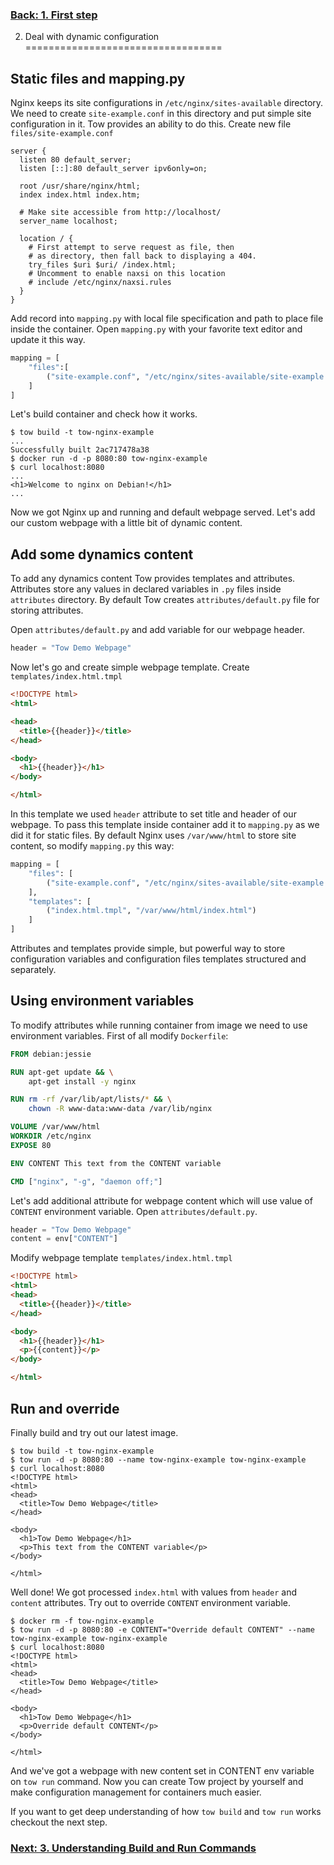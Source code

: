 ### [Back: 1. First step](step-1-first-step.md)

2. Deal with dynamic configuration
==================================

## Static files and mapping.py

Nginx keeps its site configurations in `/etc/nginx/sites-available` directory. We need to create `site-example.conf` in this directory and put simple site configuration in it. Tow provides an ability to do this. Create new file `files/site-example.conf`

```Nginx
server {
  listen 80 default_server;
  listen [::]:80 default_server ipv6only=on;

  root /usr/share/nginx/html;
  index index.html index.htm;

  # Make site accessible from http://localhost/
  server_name localhost;

  location / {
    # First attempt to serve request as file, then
    # as directory, then fall back to displaying a 404.
    try_files $uri $uri/ /index.html;
    # Uncomment to enable naxsi on this location
    # include /etc/nginx/naxsi.rules
  }
}
```

Add record into `mapping.py` with local file specification and path to place file inside the container. Open `mapping.py` with your favorite text editor and update it this way.

```python
mapping = [
    "files":[
        ("site-example.conf", "/etc/nginx/sites-available/site-example.conf")
    ]
]
```

Let's build container and check how it works.

```console
$ tow build -t tow-nginx-example
...
Successfully built 2ac717478a38
$ docker run -d -p 8080:80 tow-nginx-example
$ curl localhost:8080
...
<h1>Welcome to nginx on Debian!</h1>
...
```

Now we got Nginx up and running and default webpage served. Let's add our custom webpage with a little bit of dynamic content.

## Add some dynamics content

To add any dynamics content Tow provides templates and attributes. Attributes store any values in declared variables in `.py` files inside `attributes` directory. By default Tow creates `attributes/default.py` file for storing attributes.

Open `attributes/default.py` and add variable for our webpage header.

```python
header = "Tow Demo Webpage"
```

Now let's go and create simple webpage template. Create `templates/index.html.tmpl`

```html
<!DOCTYPE html>
<html>

<head>
  <title>{{header}}</title>
</head>

<body>
  <h1>{{header}}</h1>
</body>

</html>
```

In this template we used `header` attribute to set title and header of our webpage. To pass this template inside container add it to `mapping.py` as we did it for static files. By default Nginx uses `/var/www/html` to store site content, so modify `mapping.py` this way:

```python
mapping = [
    "files": [
        ("site-example.conf", "/etc/nginx/sites-available/site-example.conf")
    ],
    "templates": [
        ("index.html.tmpl", "/var/www/html/index.html")
    ]
]

```

Attributes and templates provide simple, but powerful way to store configuration variables and configuration files templates structured and separately.

## Using environment variables

To modify attributes while running container from image we need to use environment variables. First of all modify `Dockerfile`:

```Dockerfile
FROM debian:jessie

RUN apt-get update && \
    apt-get install -y nginx

RUN rm -rf /var/lib/apt/lists/* && \
    chown -R www-data:www-data /var/lib/nginx

VOLUME /var/www/html
WORKDIR /etc/nginx
EXPOSE 80

ENV CONTENT This text from the CONTENT variable

CMD ["nginx", "-g", "daemon off;"]
```

Let's add additional attribute for webpage content which will use value of `CONTENT` environment variable. Open `attributes/default.py`.

```python
header = "Tow Demo Webpage"
content = env["CONTENT"]
```

Modify webpage template `templates/index.html.tmpl`

```html
<!DOCTYPE html>
<html>
<head>
  <title>{{header}}</title>
</head>

<body>
  <h1>{{header}}</h1>
  <p>{{content}}</p>
</body>

</html>
```

## Run and override

Finally build and try out our latest image.

```console
$ tow build -t tow-nginx-example
$ tow run -d -p 8080:80 --name tow-nginx-example tow-nginx-example
$ curl localhost:8080
<!DOCTYPE html>
<html>
<head>
  <title>Tow Demo Webpage</title>
</head>

<body>
  <h1>Tow Demo Webpage</h1>
  <p>This text from the CONTENT variable</p>
</body>

</html>
```

Well done! We got processed `index.html` with values from `header` and `content` attributes. Try out to override `CONTENT` environment variable.

```console
$ docker rm -f tow-nginx-example
$ tow run -d -p 8080:80 -e CONTENT="Override default CONTENT" --name tow-nginx-example tow-nginx-example
$ curl localhost:8080
<!DOCTYPE html>
<html>
<head>
  <title>Tow Demo Webpage</title>
</head>

<body>
  <h1>Tow Demo Webpage</h1>
  <p>Override default CONTENT</p>
</body>

</html>
```

And we've got a webpage with new content set in CONTENT env variable on `tow run` command. Now you can create Tow project by yourself and make configuration management for containers much easier.

If you want to get deep understanding of how `tow build` and `tow run` works checkout the next step.

### [Next: 3. Understanding Build and Run Commands](#)

